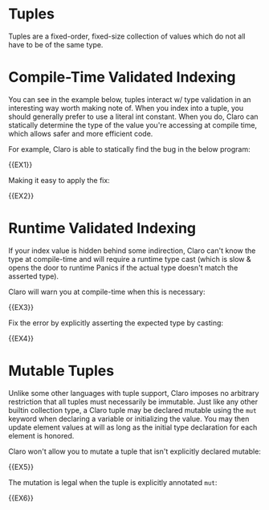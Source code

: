 # Tuples

Tuples are a fixed-order, fixed-size collection of values which do not all have to be of the same type.

# Compile-Time Validated Indexing

You can see in the example below, tuples interact w/ type validation in an interesting way worth making note of. When
you index into a tuple, you should generally prefer to use a literal int constant. When you do, Claro can statically
determine the type of the value you're accessing at compile time, which allows safer and more efficient code.

For example, Claro is able to statically find the bug in the below program:

{{EX1}}

Making it easy to apply the fix:

{{EX2}}

# Runtime Validated Indexing

If your index value is hidden behind some indirection, Claro can't know the type at compile-time and will require a 
runtime type cast (which is slow & opens the door to runtime Panics if the actual type doesn't match the asserted type).

Claro will warn you at compile-time when this is necessary:

{{EX3}}

Fix the error by explicitly asserting the expected type by casting:

{{EX4}}

# Mutable Tuples

Unlike some other languages with tuple support, Claro imposes no arbitrary restriction that all tuples must necessarily 
be immutable. Just like any other builtin collection type, a Claro tuple may be declared mutable using the `mut` 
keyword when declaring a variable or initializing the value. You may then update element values at will as long as the 
initial type declaration for each element is honored.

Claro won't allow you to mutate a tuple that isn't explicitly declared mutable:

{{EX5}}

The mutation is legal when the tuple is explicitly annotated `mut`:

{{EX6}}

